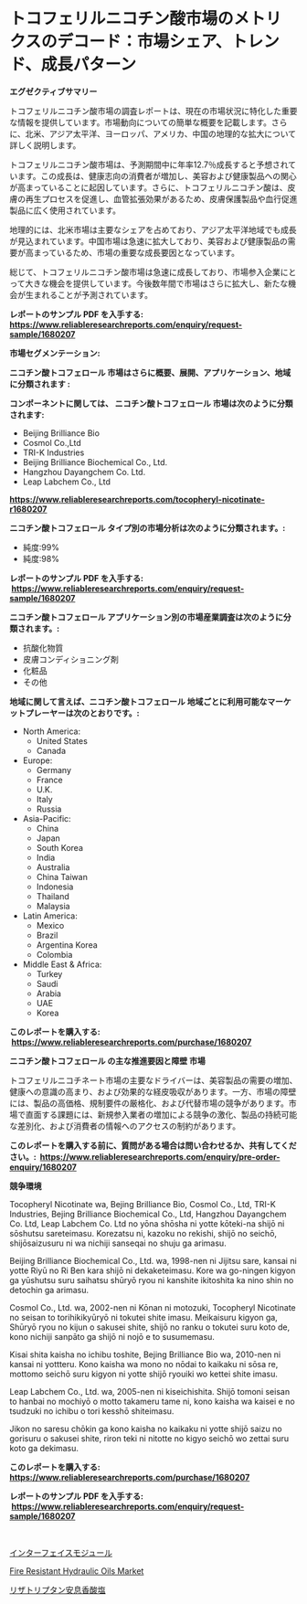 <p><h1>トコフェリルニコチン酸市場のメトリクスのデコード：市場シェア、トレンド、成長パターン</h1></p><p><strong>エグゼクティブサマリー</strong></p>
<p><p>トコフェリルニコチン酸市場の調査レポートは、現在の市場状況に特化した重要な情報を提供しています。市場動向についての簡単な概要を記載します。さらに、北米、アジア太平洋、ヨーロッパ、アメリカ、中国の地理的な拡大について詳しく説明します。</p><p>トコフェリルニコチン酸市場は、予測期間中に年率12.7％成長すると予想されています。この成長は、健康志向の消費者が増加し、美容および健康製品への関心が高まっていることに起因しています。さらに、トコフェリルニコチン酸は、皮膚の再生プロセスを促進し、血管拡張効果があるため、皮膚保護製品や血行促進製品に広く使用されています。</p><p>地理的には、北米市場は主要なシェアを占めており、アジア太平洋地域でも成長が見込まれています。中国市場は急速に拡大しており、美容および健康製品の需要が高まっているため、市場の重要な成長要因となっています。</p><p>総じて、トコフェリルニコチン酸市場は急速に成長しており、市場参入企業にとって大きな機会を提供しています。今後数年間で市場はさらに拡大し、新たな機会が生まれることが予測されています。</p></p>
<p><strong>レポートのサンプル PDF を入手する: <a href="https://www.reliableresearchreports.com/enquiry/request-sample/1680207">https://www.reliableresearchreports.com/enquiry/request-sample/1680207</a></strong></p>
<p><strong>市場セグメンテーション:</strong></p>
<p><strong> ニコチン酸トコフェロール 市場はさらに概要、展開、アプリケーション、地域に分類されます :</strong></p>
<p><strong>コンポーネントに関しては、 ニコチン酸トコフェロール 市場は次のように分類されます: &nbsp;</strong></p>
<p><ul><li>Beijing Brilliance Bio</li><li>Cosmol Co.,Ltd</li><li>TRI-K Industries</li><li>Beijing Brilliance Biochemical Co., Ltd.</li><li>Hangzhou Dayangchem Co. Ltd.</li><li>Leap Labchem Co., Ltd</li></ul></p>
<p><strong><a href="https://www.reliableresearchreports.com/tocopheryl-nicotinate-r1680207">https://www.reliableresearchreports.com/tocopheryl-nicotinate-r1680207</a></strong></p>
<p><strong> ニコチン酸トコフェロール タイプ別の市場分析は次のように分類されます。:</strong></p>
<p><ul><li>純度:99%</li><li>純度:98%</li></ul></p>
<p><strong>レポートのサンプル PDF を入手する: &nbsp;<a href="https://www.reliableresearchreports.com/enquiry/request-sample/1680207">https://www.reliableresearchreports.com/enquiry/request-sample/1680207</a></strong></p>
<p><strong> ニコチン酸トコフェロール アプリケーション別の市場産業調査は次のように分類されます。:</strong></p>
<p><ul><li>抗酸化物質</li><li>皮膚コンディショニング剤</li><li>化粧品</li><li>その他</li></ul></p>
<p><strong>地域に関して言えば、ニコチン酸トコフェロール 地域ごとに利用可能なマーケットプレーヤーは次のとおりです。:</strong></p>
<p><ul>
    <li>
        North America:
        <ul>
            <li>United States</li>
            <li>Canada</li>
        </ul>
    </li>
    <li>
        Europe:
        <ul>
            <li>Germany</li>
            <li>France</li>
            <li>U.K.</li>
            <li>Italy</li>
            <li>Russia</li>
        </ul>
    </li>
    <li>
        Asia-Pacific:
        <ul>
            <li>China</li>
            <li>Japan</li>
            <li>South Korea</li>
            <li>India</li>
            <li>Australia</li>
            <li>China Taiwan</li>
            <li>Indonesia</li>
            <li>Thailand</li>
            <li>Malaysia</li>
        </ul>
    </li>
    <li>
        Latin America:
        <ul>
            <li>Mexico</li>
            <li>Brazil</li>
            <li>Argentina Korea</li>
            <li>Colombia</li>
        </ul>
    </li>
    <li>
        Middle East & Africa:
        <ul>
            <li>Turkey</li>
            <li>Saudi</li>
            <li>Arabia</li>
            <li>UAE</li>
            <li>Korea</li>
        </ul>
    </li>
    </ul></p>
<p><strong>このレポートを購入する: &nbsp;<a href="https://www.reliableresearchreports.com/purchase/1680207">https://www.reliableresearchreports.com/purchase/1680207</a></strong></p>
<p><strong>ニコチン酸トコフェロール の主な推進要因と障壁 市場</strong></p>
<p><p>トコフェリルニコチネート市場の主要なドライバーは、美容製品の需要の増加、健康への意識の高まり、および効果的な経皮吸収があります。一方、市場の障壁には、製品の高価格、規制要件の厳格化、および代替市場の競争があります。市場で直面する課題には、新規参入業者の増加による競争の激化、製品の持続可能な差別化、および消費者の情報へのアクセスの制約があります。</p></p>
<p><strong>このレポートを購入する前に、質問がある場合は問い合わせるか、共有してください。:&nbsp; <a href="https://www.reliableresearchreports.com/enquiry/pre-order-enquiry/1680207">https://www.reliableresearchreports.com/enquiry/pre-order-enquiry/1680207</a></strong></p>
<p><strong>競争環境</strong></p>
<p><p>Tocopheryl Nicotinate wa, Bejing Brilliance Bio, Cosmol Co., Ltd, TRI-K Industries, Bejing Brilliance Biochemical Co., Ltd, Hangzhou Dayangchem Co. Ltd, Leap Labchem Co. Ltd no yōna shōsha ni yotte kōteki-na shijō ni sōshutsu sareteimasu. Korezatsu ni, kazoku no rekishi, shijō no seichō, shijōsaizusuru ni wa nichiji sanseqai no shuju ga arimasu.</p><p>Beijing Brilliance Biochemical Co., Ltd. wa, 1998-nen ni Jijitsu sare, kansai ni yotte Riyū no Ri Ben kara shijō ni dekaketeimasu. Kore wa go-ningen kigyon ga yūshutsu suru saihatsu shūryō ryou ni kanshite ikitoshita ka nino shin no detochin ga arimasu.</p><p>Cosmol Co., Ltd. wa, 2002-nen ni Kōnan ni motozuki, Tocopheryl Nicotinate no seisan to torihikikyūryō ni tokutei shite imasu. Meikaisuru kigyon ga, Shūryō ryou no kijun o sakusei shite, shijō no ranku o tokutei suru koto de, kono nichiji sanpāto ga shijō ni nojō e to susumemasu.</p><p>Kisai shita kaisha no ichibu toshite, Bejing Brilliance Bio wa, 2010-nen ni kansai ni yottteru. Kono kaisha wa mono no nōdai to kaikaku ni sōsa re, mottomo seichō suru kigyon ni yotte shijō ryouiki wo kettei shite imasu.</p><p>Leap Labchem Co., Ltd. wa, 2005-nen ni kiseichishita. Shijō tomoni seisan to hanbai no mochiyō o motto takameru tame ni, kono kaisha wa kaisei e no tsudzuki no ichibu o tori kesshō shiteimasu.</p><p>Jikon no saresu chōkin ga kono kaisha no kaikaku ni yotte shijō saizu no gorisuru o sakusei shite, riron teki ni nitotte no kigyo seichō wo zettai suru koto ga dekimasu.</p></p>
<p><strong>このレポートを購入する: &nbsp; <a href="https://www.reliableresearchreports.com/purchase/1680207">https://www.reliableresearchreports.com/purchase/1680207</a></strong></p>
<p><strong>レポートのサンプル PDF を入手する: &nbsp;<a href="https://www.reliableresearchreports.com/enquiry/request-sample/1680207">https://www.reliableresearchreports.com/enquiry/request-sample/1680207</a></strong><strong></strong></p>
<p>&nbsp;</p>
<p><p><a href="https://github.com/RodHoppe07/Market-Research-Report-List-1/blob/main/545944721413.md">インターフェイスモジュール</a></p><p><a href="https://metal-farmhouse-e95.notion.site/Fire-Resistant-Hydraulic-Oils-Market-Size-Market-Trends-and-Growth-Outlook-forecasted-for-period-f-bf5d82756b4a47ebb1062ae0988a0fad">Fire Resistant Hydraulic Oils Market</a></p><p><a href="https://github.com/laurenreichert/Market-Research-Report-List-1/blob/main/887575421412.md">リザトリプタン安息香酸塩</a></p></p>